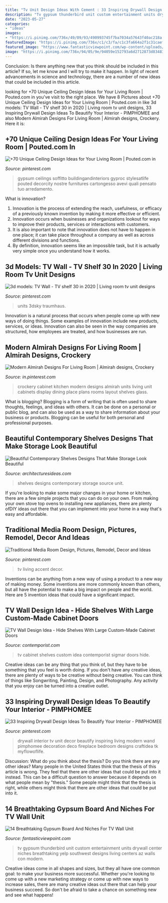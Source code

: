 ```yaml
---
title: "Tv Unit Design Ideas With Cement : 33 Inspiring Drywall Design Ideas To Beautify Your Interior"
description: "Tv gypsum thunderbird unit custom entertainment units drywall center niches breathtaking yelp southwest designs living centers az walls con modern"
date: "2023-05-27"
categories:
- "ideas"
images:
- "https://i.pinimg.com/736x/49/09/93/490993745f7ba7034a57643f40ac218a.jpg"
featuredImage: "https://i.pinimg.com/736x/c1/c3/fa/c1c3fa664a2f1c31caef4dc820eeb438.jpg"
featured_image: "https://www.fantasticviewpoint.com/wp-content/uploads/2016/11/o-1-634x401.jpg"
image: "https://i.pinimg.com/736x/94/05/9e/94059e152793a6d2712873d83483e4c8.jpg"
---
```



Conclusion: Is there anything new that you think should be included in this article? If so, let me know and I will try to make it happen.
In light of recent advancements in science and technology, there are a number of new ideas that could be included in this article.

	

		
looking for +70 Unique Ceiling Design Ideas for Your Living Room | Pouted.com in you've visit to the right place. We have 8 Pictures about +70 Unique Ceiling Design Ideas for Your Living Room | Pouted.com in like 3d models: TV Wall - TV shelf 30 in 2020 | Living room tv unit designs, 33 Inspiring Drywall Design Ideas To Beautify Your Interior - PIMPHOMEE and also Modern Almirah Designs For Living Room | Almirah designs, Crockery. Here it is:
		
    
## +70 Unique Ceiling Design Ideas For Your Living Room | Pouted.com In

<img loading=lazy src="https://i.pinimg.com/736x/41/b8/19/41b819d4a9e13bcb25805979554bd0b4.jpg" onerror="this.onerror=null;this.src='https://tse4.mm.bing.net/th?id=OIP.dJ0cP3NK67sixE-zwhxkegHaHa&amp;pid=15.1';" alt="+70 Unique Ceiling Design Ideas for Your Living Room | Pouted.com in">

_Source: pinterest.com_

>gypsum ceilings soffitto buildingandinteriors gyproc stylesatlife pouted decorcity nostre furnitures cartongesso avevi quali pensato tuo arredamento. 

	

What is innovation?
1. Innovation is the process of extending the reach, usefulness, or efficacy of a previously known invention by making it more effective or efficient.
2. Innovation occurs when businesses and organizations lookout for ways to improve their products, services or interactions with customers.
3. It is also important to note that innovation does not have to happen in one place; it can take place throughout a company as well as across different divisions and functions.
4. By definition, innovation seems like an impossible task, but it is actually very simple once you understand how it works.

    
## 3d Models: TV Wall - TV Shelf 30 In 2020 | Living Room Tv Unit Designs

<img loading=lazy src="https://i.pinimg.com/736x/49/09/93/490993745f7ba7034a57643f40ac218a.jpg" onerror="this.onerror=null;this.src='https://tse2.mm.bing.net/th?id=OIP.a0NXBSF1OW0k4LH6FKhvzAHaHa&amp;pid=15.1';" alt="3d models: TV Wall - TV shelf 30 in 2020 | Living room tv unit designs">

_Source: pinterest.com_

>units 3dsky traumhaus. 

	

Innovation is a natural process that occurs when people come up with new ways of doing things. Some examples of innovation include new products, services, or ideas. Innovation can also be seen in the way companies are structured, how employees are treated, and how businesses are run.

    
## Modern Almirah Designs For Living Room | Almirah Designs, Crockery

<img loading=lazy src="https://i.pinimg.com/736x/c1/c3/fa/c1c3fa664a2f1c31caef4dc820eeb438.jpg" onerror="this.onerror=null;this.src='https://tse1.mm.bing.net/th?id=OIP.dxCDgL6ciqYDfSAAN-KlfAHaJ4&amp;pid=15.1';" alt="Modern Almirah Designs For Living Room | Almirah designs, Crockery">

_Source: in.pinterest.com_

>crockery cabinet kitchen modern designs almirah units living unit cabinets display dining place plans rooms layout shelves glass. 

	

What is blogging?
Blogging is a form of writing that is often used to share thoughts, feelings, and ideas with others. It can be done on a personal or public blog, and can also be used as a way to share information about your business or products. Blogging can be useful for both personal and professional purposes.

    
## Beautiful Contemporary Shelves Designs That Make Storage Look Beautiful

<img loading=lazy src="http://architecturesideas.com/wp-content/uploads/2017/03/tv-unit-design.jpg" onerror="this.onerror=null;this.src='https://tse2.mm.bing.net/th?id=OIP.6ScB2TSaLSgcGRmGyEPnpwHaHa&amp;pid=15.1';" alt="Beautiful Contemporary Shelves Designs That Make Storage Look Beautiful">

_Source: architecturesideas.com_

>shelves designs contemporary storage source unit. 

	

If you're looking to make some major changes in your home or kitchen, there are a few simple projects that you can do on your own. From making your own stove top ovens to installing new appliances, there are plenty ofDIY ideas out there that you can implement into your home in a way that's easy and affordable.

    
## Traditional Media Room Design, Pictures, Remodel, Decor And Ideas

<img loading=lazy src="https://i.pinimg.com/736x/ce/11/35/ce113539f954460ba0d2c2c1a0aaf823--black-tv-wall-black-accent-wall-living-room.jpg" onerror="this.onerror=null;this.src='https://tse2.mm.bing.net/th?id=OIP.u3PE2XMkoCwvo5XB2HWRkAHaJ4&amp;pid=15.1';" alt="Traditional Media Room Design, Pictures, Remodel, Decor and Ideas">

_Source: pinterest.com_

>tv living accent decor. 

	

Inventions can be anything from a new way of using a product to a new way of making money. Some inventions are more commonly known than others, but all have the potential to make a big impact on people and the world. Here are 5 invention ideas that could have a significant impact.

    
## TV Wall Design Idea - Hide Shelves With Large Custom-Made Cabinet Doors

<img loading=lazy src="http://www.contemporist.com/wp-content/uploads/2016/07/tv-cabinet_230716_04-800x1200.jpg" onerror="this.onerror=null;this.src='https://tse1.mm.bing.net/th?id=OIP.s8qgKjfzrHRREOpjwiJXcgHaLH&amp;pid=15.1';" alt="TV Wall Design Idea - Hide Shelves With Large Custom-Made Cabinet Doors">

_Source: contemporist.com_

>tv cabinet shelves custom idea contemporist sigmar doors hide. 

	

Creative ideas can be any thing that you think of, but they have to be something that you feel is worth doing. If you don't have any creative ideas, there are plenty of ways to be creative without being creative. You can think of things like Songwriting, Painting, Design, and Photography. Any activity that you enjoy can be turned into a creative outlet.

    
## 33 Inspiring Drywall Design Ideas To Beautify Your Interior - PIMPHOMEE

<img loading=lazy src="https://i.pinimg.com/736x/94/05/9e/94059e152793a6d2712873d83483e4c8.jpg" onerror="this.onerror=null;this.src='https://tse3.mm.bing.net/th?id=OIP.lNaQTq6_YcBmohNBNNLUZQHaG8&amp;pid=15.1';" alt="33 Inspiring Drywall Design Ideas To Beautify Your Interior - PIMPHOMEE">

_Source: pinterest.com_

>drywall interior tv unit decor beautify inspiring living modern wand pimphomee decoration deco fireplace bedroom designs craftidea tk myflowoflife. 

	

Discussion: What do you think about the thesis? Do you think there are any other ideas?
Many people in the United States think that the thesis of this article is wrong. They feel that there are other ideas that could be put into it instead. This can be a difficult question to answer because it depends on what people mean by "thesis." Some people might think that the thesis is right, while others might think that there are other ideas that could be put into it.

    
## 14 Breathtaking Gypsum Board And Niches For TV Wall Unit

<img loading=lazy src="https://www.fantasticviewpoint.com/wp-content/uploads/2016/11/o-1-634x401.jpg" onerror="this.onerror=null;this.src='https://tse2.mm.bing.net/th?id=OIP.D8Q2HKF81qIy-zmXa_nn6gHaEr&amp;pid=15.1';" alt="14 Breathtaking Gypsum Board And Niches For TV Wall Unit">

_Source: fantasticviewpoint.com_

>tv gypsum thunderbird unit custom entertainment units drywall center niches breathtaking yelp southwest designs living centers az walls con modern. 

	

Creative ideas come in all shapes and sizes, but they all have one common goal: to make your business more successful. Whether you're looking to come up with a new marketing strategy or come up with new ways to increase sales, there are many creative ideas out there that can help your business succeed. So don't be afraid to take a chance on something new and see what happens!

